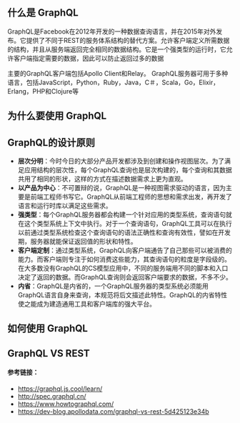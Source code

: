 ## 什么是 GraphQL

GraphQL是Facebook在2012年开发的一种数据查询语言，并在2015年对外发布。它提供了不同于REST的服务体系结构的替代方案。允许客户端定义所需数据的结构，并且从服务端返回完全相同的数据结构。它是一个强类型的运行时，它允许客户端指定需要的数据，因此可以防止返回过多的数据

主要的GraphQL客户端包括Apollo Client和Relay。 GraphQL服务器可用于多种语言，包括JavaScript，Python，Ruby，Java，C＃，Scala，Go，Elixir，Erlang，PHP和Clojure等

## 为什么要使用 GraphQL



## GraphQL的设计原则

- **层次分明**：今时今日的大部分产品开发都涉及到创建和操作视图层次。为了满足应用结构的层次性，每个GraphQL查询也是层次构建的，每个查询和其数据共用了相同的形状，这样的方式在描述数据需求上更为直观。
- **以产品为中心**：不可置辩的说，GraphQL是一种视图需求驱动的语言，因为主要是前端工程师书写它。GraphQL从前端工程师的思想和需求出发，再开发了语言和运行时库以满足这些需求。
- **强类型**：每个GraphQL服务器都会构建一个针对应用的类型系统，查询语句就在这个类型系统上下文中执行。对于一个查询语句，GraphQL工具可以在执行以前通过类型系统检查这个查询语句的语法正确性和查询有效性，譬如在开发期，服务器就能保证返回值的形状和特性。
- **客户端定制**：通过类型系统，GraphQL向客户端通告了自己那些可以被消费的能力。而客户端则专注于如何消费这些能力，其查询语句的粒度是字段级的。在大多数没有GraphQL的CS模型应用中，不同的服务端用不同的脚本和入口决定了返回的数据。而GraphQL查询则会返回客户端要求的数据，不多不少。
- **内省**：GraphQL是内省的，一个GraphQL服务器的类型系统必须能用GraphQL语言自身来查询，本规范将后文描述此特性。GraphQL的内省特性使之能成为建造通用工具和客户端库的强大平台。

## 如何使用 GraphQL

## GraphQL VS REST



####   参考链接：

- https://graphql.js.cool/learn/
- http://spec.graphql.cn/
- https://www.howtographql.com/
- https://dev-blog.apollodata.com/graphql-vs-rest-5d425123e34b

